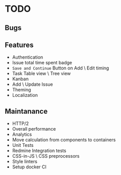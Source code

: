 # TODO

## Bugs

## Features

* Authentication
* Issue total time spent badge
* `Save and Continue` Button on Add \ Edit timing
* Task Table view \ Tree view
* Kanban
* Add \ Update Issue
* Theming
* Localization

## Maintanance

* HTTP/2
* Overall performance
* Analytics
* Move calculation from components to containers
* Unit Tests
* Redmine Integration tests
* CSS-in-JS \ CSS preprocessors
* Style linters
* Setup docker CI